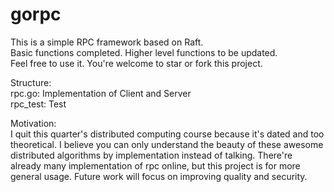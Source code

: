 # gorpc   
This is a simple RPC framework based on Raft.  
Basic functions completed. Higher level functions to be updated.   
Feel free to use it. You're welcome to star or fork this project.   

Structure:  
rpc.go: Implementation of Client and Server  
rpc_test: Test  

Motivation:     
I quit this quarter's distributed computing course because it's dated and too theoretical. I believe you can only understand the beauty of these awesome distributed algorithms by implementation instead of talking. There're already many implementation of rpc online, but this project is for more general usage. Future work will focus on improving quality and security.   

